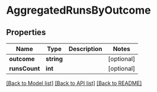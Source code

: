 # AggregatedRunsByOutcome

## Properties
Name | Type | Description | Notes
------------ | ------------- | ------------- | -------------
**outcome** | **string** |  | [optional] 
**runsCount** | **int** |  | [optional] 

[[Back to Model list]](../README.md#documentation-for-models) [[Back to API list]](../README.md#documentation-for-api-endpoints) [[Back to README]](../README.md)



